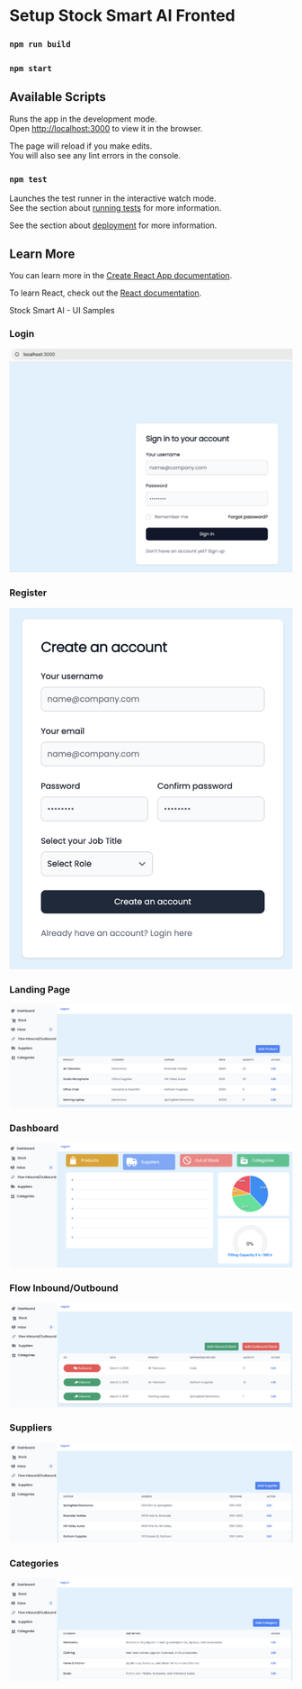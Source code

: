 # Setup Stock Smart AI Fronted

### `npm run build`

### `npm start`

## Available Scripts

Runs the app in the development mode.\
Open [http://localhost:3000](http://localhost:3000) to view it in the browser.

The page will reload if you make edits.\
You will also see any lint errors in the console.

### `npm test`

Launches the test runner in the interactive watch mode.\
See the section about [running tests](https://facebook.github.io/create-react-app/docs/running-tests) for more information.

See the section about [deployment](https://facebook.github.io/create-react-app/docs/deployment) for more information.

## Learn More

You can learn more in the [Create React App documentation](https://facebook.github.io/create-react-app/docs/getting-started).

To learn React, check out the [React documentation](https://reactjs.org/).

Stock Smart AI - UI Samples

### Login
![stock smart ai login](./images/stock-smart-ai_login.png)

### Register
![stock smart ai register](./images/stock-smart-ai_register.png)

### Landing Page
![stock smart ai landing_page](./images/stock-smart-ai_landing_page.png)

### Dashboard
![stock smart ai dashboard](./images/stock-smart-ai_dashboard.png)

### Flow Inbound/Outbound
![stock smart ai flow](./images/stock-smart-ai_flow.png)

### Suppliers
![stock smart ai supplier](./images/stock-smart-ai_supplier.png)

### Categories
![stock smart ai categories](./images/stock-smart-ai_category.png)
